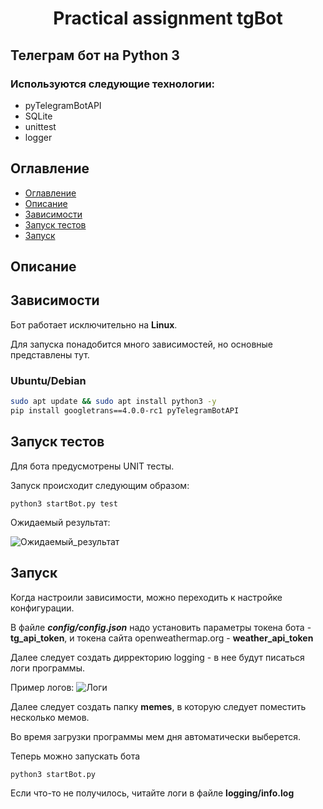 <h1 align="center">Practical assignment tgBot</h1>

## Телеграм бот на Python 3

### Используются следующие технологии:
+ pyTelegramBotAPI
+ SQLite
+ unittest
+ logger

## Оглавление

+ [Оглавление](#оглавление)
+ [Описание](#описание)
+ [Зависимости](#зависимости)
+ [Запуск тестов](#запуск_тестов)
+ [Запуск](#запуск)

## Описание


## Зависимости
Бот работает исключительно на **Linux**. 

Для запуска понадобится много зависимостей, но основные представлены тут.

### Ubuntu/Debian

```bash
sudo apt update && sudo apt install python3 -y
pip install googletrans==4.0.0-rc1 pyTelegramBotAPI
```

## Запуск тестов

Для бота предусмотрены UNIT тесты.

Запуск происходит следующим образом:
```commandline
python3 startBot.py test
```
Ожидаемый результат:

![Ожидаемый_результат](https://github.com/happyT1024/SPbSUT_practical_assignment_tgBot/blob/master/photos/testsOK.png)

## Запуск
Когда настроили зависимости, можно переходить к настройке конфигурации.

В файле **_config/config.json_** надо установить параметры токена бота - **tg_api_token**, и токена сайта openweathermap.org - **weather_api_token**

Далее следует создать дирректорию logging - в нее будут писаться логи программы.

Пример логов:
![Логи](https://github.com/happyT1024/SPbSUT_practical_assignment_tgBot/blob/master/photos/logging.png)

Далее следует создать папку **memes**, в которую следует поместить несколько мемов.

Во время загрузки программы мем дня автоматически выберется.

Теперь можно запускать бота
```bash
python3 startBot.py
```
Если что-то не получилось, читайте логи в файле **logging/info.log**

